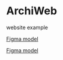 # ArchiWeb

website example

[Figma model](https://www.figma.com/file/cm4b3tRlFH0puvtAK6RP7W/Architecture-Single-Page-Web-Design-(Community)-(Copy)?node-id=2%3A3)

 <a href="https://www.figma.com/file/cm4b3tRlFH0puvtAK6RP7W/Architecture-Single-Page-Web-Design-(Community)-(Copy)?node-id=2%3A3">Figma model</a>
